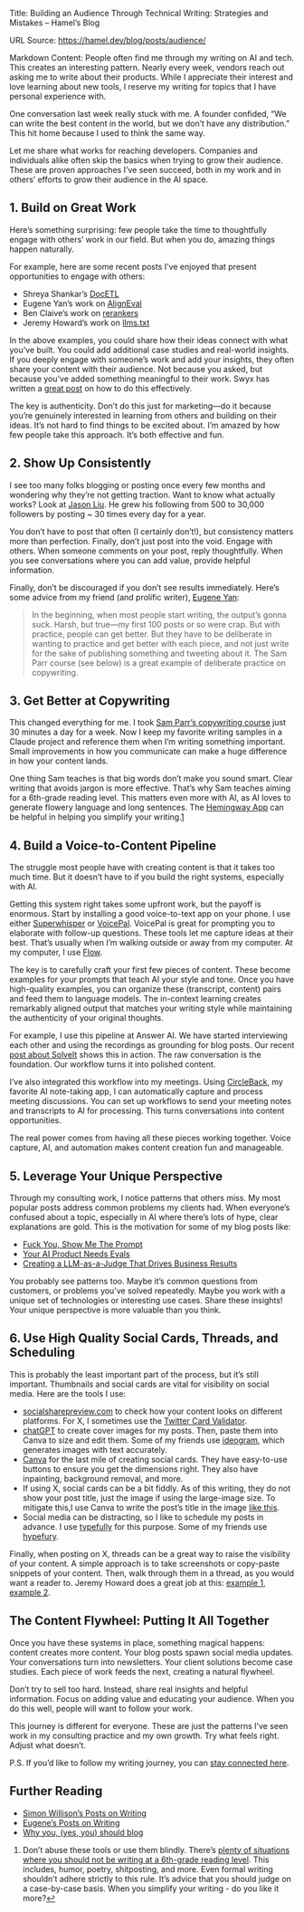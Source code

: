 Title: Building an Audience Through Technical Writing: Strategies and Mistakes – Hamel’s Blog

URL Source: https://hamel.dev/blog/posts/audience/

Markdown Content:
People often find me through my writing on AI and tech. This creates an interesting pattern. Nearly every week, vendors reach out asking me to write about their products. While I appreciate their interest and love learning about new tools, I reserve my writing for topics that I have personal experience with.

One conversation last week really stuck with me. A founder confided, “We can write the best content in the world, but we don’t have any distribution.” This hit home because I used to think the same way.

Let me share what works for reaching developers. Companies and individuals alike often skip the basics when trying to grow their audience. These are proven approaches I’ve seen succeed, both in my work and in others’ efforts to grow their audience in the AI space.

1\. Build on Great Work[](https://hamel.dev/blog/posts/audience/#build-on-great-work)
-------------------------------------------------------------------------------------

Here’s something surprising: few people take the time to thoughtfully engage with others’ work in our field. But when you do, amazing things happen naturally.

For example, here are some recent posts I’ve enjoyed that present opportunities to engage with others:

*   Shreya Shankar’s [DocETL](https://data-people-group.github.io/blogs/2024/09/24/docetl/)
*   Eugene Yan’s work on [AlignEval](https://eugeneyan.com/writing/aligneval/)
*   Ben Claive’s work on [rerankers](https://www.answer.ai/posts/2024-09-16-rerankers.html)
*   Jeremy Howard’s work on [llms.txt](https://www.answer.ai/posts/2024-09-03-llmstxt.html)

In the above examples, you could share how their ideas connect with what you’ve built. You could add additional case studies and real-world insights. If you deeply engage with someone’s work and add your insights, they often share your content with their audience. Not because you asked, but because you’ve added something meaningful to their work. Swyx has written a [great post](https://www.swyx.io/puwtpd) on how to do this effectively.

The key is authenticity. Don’t do this just for marketing—do it because you’re genuinely interested in learning from others and building on their ideas. It’s not hard to find things to be excited about. I’m amazed by how few people take this approach. It’s both effective and fun.

2\. Show Up Consistently[](https://hamel.dev/blog/posts/audience/#show-up-consistently)
---------------------------------------------------------------------------------------

I see too many folks blogging or posting once every few months and wondering why they’re not getting traction. Want to know what actually works? Look at [Jason Liu](https://x.com/jxnlco). He grew his following from 500 to 30,000 followers by posting ~ 30 times every day for a year.

You don’t have to post that often (I certainly don’t!), but consistency matters more than perfection. Finally, don’t just post into the void. Engage with others. When someone comments on your post, reply thoughtfully. When you see conversations where you can add value, provide helpful information.

Finally, don’t be discouraged if you don’t see results immediately. Here’s some advice from my friend (and prolific writer), [Eugene Yan](https://eugeneyan.com/):

> In the beginning, when most people start writing, the output’s gonna suck. Harsh, but true—my first 100 posts or so were crap. But with practice, people can get better. But they have to be deliberate in wanting to practice and get better with each piece, and not just write for the sake of publishing something and tweeting about it. The Sam Parr course (see below) is a great example of deliberate practice on copywriting.

3\. Get Better at Copywriting[](https://hamel.dev/blog/posts/audience/#get-better-at-copywriting)
-------------------------------------------------------------------------------------------------

This changed everything for me. I took [Sam Parr’s copywriting course](https://copythat.com/) just 30 minutes a day for a week. Now I keep my favorite writing samples in a Claude project and reference them when I’m writing something important. Small improvements in how you communicate can make a huge difference in how your content lands.

One thing Sam teaches is that big words don’t make you sound smart. Clear writing that avoids jargon is more effective. That’s why Sam teaches aiming for a 6th-grade reading level. This matters even more with AI, as AI loves to generate flowery language and long sentences. The [Hemingway App](https://hemingwayapp.com/) can be helpful in helping you simplify your writing.[1](https://hamel.dev/blog/posts/audience/#fn1)

4\. Build a Voice-to-Content Pipeline[](https://hamel.dev/blog/posts/audience/#build-a-voice-to-content-pipeline)
-----------------------------------------------------------------------------------------------------------------

The struggle most people have with creating content is that it takes too much time. But it doesn’t have to if you build the right systems, especially with AI.

Getting this system right takes some upfront work, but the payoff is enormous. Start by installing a good voice-to-text app on your phone. I use either [Superwhisper](https://superwhisper.com/) or [VoicePal](https://voicepal.me/). VoicePal is great for prompting you to elaborate with follow-up questions. These tools let me capture ideas at their best. That’s usually when I’m walking outside or away from my computer. At my computer, I use [Flow](https://www.flowvoice.ai/).

The key is to carefully craft your first few pieces of content. These become examples for your prompts that teach AI your style and tone. Once you have high-quality examples, you can organize these (transcript, content) pairs and feed them to language models. The in-context learning creates remarkably aligned output that matches your writing style while maintaining the authenticity of your original thoughts.

For example, I use this pipeline at Answer AI. We have started interviewing each other and using the recordings as grounding for blog posts. Our recent [post about SolveIt](https://www.answer.ai/posts/2024-11-07-solveit.html) shows this in action. The raw conversation is the foundation. Our workflow turns it into polished content.

I’ve also integrated this workflow into my meetings. Using [CircleBack](https://circleback.ai/?via=hamel), my favorite AI note-taking app, I can automatically capture and process meeting discussions. You can set up workflows to send your meeting notes and transcripts to AI for processing. This turns conversations into content opportunities.

The real power comes from having all these pieces working together. Voice capture, AI, and automation makes content creation fun and manageable.

5\. Leverage Your Unique Perspective[](https://hamel.dev/blog/posts/audience/#leverage-your-unique-perspective)
---------------------------------------------------------------------------------------------------------------

Through my consulting work, I notice patterns that others miss. My most popular posts address common problems my clients had. When everyone’s confused about a topic, especially in AI where there’s lots of hype, clear explanations are gold. This is the motivation for some of my blog posts like:

*   [Fuck You, Show Me The Prompt](https://hamel.dev/blog/posts/prompt/)
*   [Your AI Product Needs Evals](https://hamel.dev/blog/posts/evals/)
*   [Creating a LLM-as-a-Judge That Drives Business Results](https://hamel.dev/blog/posts/llm-judge/)

You probably see patterns too. Maybe it’s common questions from customers, or problems you’ve solved repeatedly. Maybe you work with a unique set of technologies or interesting use cases. Share these insights! Your unique perspective is more valuable than you think.

6\. Use High Quality Social Cards, Threads, and Scheduling[](https://hamel.dev/blog/posts/audience/#use-high-quality-social-cards-threads-and-scheduling)
---------------------------------------------------------------------------------------------------------------------------------------------------------

This is probably the least important part of the process, but it’s still important. Thumbnails and social cards are vital for visibility on social media. Here are the tools I use:

*   [socialsharepreview.com](https://socialsharepreview.com/) to check how your content looks on different platforms. For X, I sometimes use the [Twitter Card Validator](https://cards-dev.twitter.com/validator).
*   [chatGPT](https://chatgpt.com/) to create cover images for my posts. Then, paste them into Canva to size and edit them. Some of my friends use [ideogram](https://ideogram.ai/), which generates images with text accurately.
*   [Canva](https://www.canva.com/) for the last mile of creating social cards. They have easy-to-use buttons to ensure you get the dimensions right. They also have inpainting, background removal, and more.
*   If using X, social cards can be a bit fiddly. As of this writing, they do not show your post title, just the image if using the large-image size. To mitigate this,I use Canva to write the post’s title in the image [like this](https://hamel.dev/blog/posts/audience/content_2.png).
*   Social media can be distracting, so I like to schedule my posts in advance. I use [typefully](https://typefully.com/) for this purpose. Some of my friends use [hypefury](https://hypefury.com/).

Finally, when posting on X, threads can be a great way to raise the visibility of your content. A simple approach is to take screenshots or copy-paste snippets of your content. Then, walk through them in a thread, as you would want a reader to. Jeremy Howard does a great job at this: [example 1](https://x.com/jeremyphoward/status/1818036923304456492), [example 2](https://x.com/jeremyphoward/status/1831089138571133290).

The Content Flywheel: Putting It All Together[](https://hamel.dev/blog/posts/audience/#the-content-flywheel-putting-it-all-together)
------------------------------------------------------------------------------------------------------------------------------------

Once you have these systems in place, something magical happens: content creates more content. Your blog posts spawn social media updates. Your conversations turn into newsletters. Your client solutions become case studies. Each piece of work feeds the next, creating a natural flywheel.

Don’t try to sell too hard. Instead, share real insights and helpful information. Focus on adding value and educating your audience. When you do this well, people will want to follow your work.

This journey is different for everyone. These are just the patterns I’ve seen work in my consulting practice and my own growth. Try what feels right. Adjust what doesn’t.

P.S. If you’d like to follow my writing journey, you can [stay connected here](https://ai.hamel.dev/).

Further Reading[](https://hamel.dev/blog/posts/audience/#further-reading)
-------------------------------------------------------------------------

*   [Simon Willison’s Posts on Writing](https://simonwillison.net/tags/writing/)
*   [Eugene’s Posts on Writing](https://eugeneyan.com/tag/writing/)
*   [Why you, (yes, you) should blog](https://medium.com/@racheltho/why-you-yes-you-should-blog-7d2544ac1045)

1.  Don’t abuse these tools or use them blindly. There’s [plenty of situations where you should not be writing at a 6th-grade reading level](https://x.com/swyx/status/1863352038597558712). This includes, humor, poetry, shitposting, and more. Even formal writing shouldn’t adhere strictly to this rule. It’s advice that you should judge on a case-by-case basis. When you simplify your writing - do you like it more?[↩︎](https://hamel.dev/blog/posts/audience/#fnref1)
